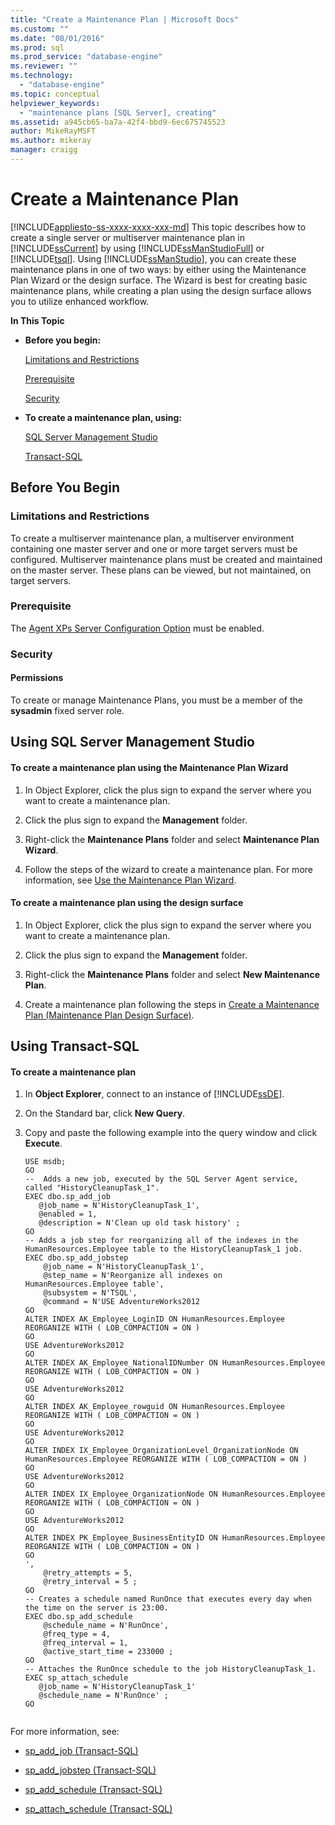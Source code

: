 ```yaml
---
title: "Create a Maintenance Plan | Microsoft Docs"
ms.custom: ""
ms.date: "08/01/2016"
ms.prod: sql
ms.prod_service: "database-engine"
ms.reviewer: ""
ms.technology: 
  - "database-engine"
ms.topic: conceptual
helpviewer_keywords: 
  - "maintenance plans [SQL Server], creating"
ms.assetid: a945cb65-ba7a-42f4-bbd9-6ec675745523
author: MikeRayMSFT
ms.author: mikeray
manager: craigg
---
```

# Create a Maintenance Plan
[!INCLUDE[appliesto-ss-xxxx-xxxx-xxx-md](../../includes/appliesto-ss-xxxx-xxxx-xxx-md.md)]
  This topic describes how to create a single server or multiserver maintenance plan in [!INCLUDE[ssCurrent](../../includes/sscurrent-md.md)] by using [!INCLUDE[ssManStudioFull](../../includes/ssmanstudiofull-md.md)] or [!INCLUDE[tsql](../../includes/tsql-md.md)]. Using [!INCLUDE[ssManStudio](../../includes/ssmanstudio-md.md)], you can create these maintenance plans in one of two ways: by either using the Maintenance Plan Wizard or the design surface. The Wizard is best for creating basic maintenance plans, while creating a plan using the design surface allows you to utilize enhanced workflow.  
  
 **In This Topic**  
  
-   **Before you begin:**  
  
     [Limitations and Restrictions](#Restrictions)  
     
     [Prerequisite](#Prerequisite)  
  
     [Security](#Security)  
  
-   **To create a maintenance plan, using:**  
  
     [SQL Server Management Studio](#SSMSProcedure)  
  
     [Transact-SQL](#TsqlProcedure)  
  
##  <a name="BeforeYouBegin"></a> Before You Begin  
  
###  <a name="Restrictions"></a> Limitations and Restrictions  
 To create a multiserver maintenance plan, a multiserver environment containing one master server and one or more target servers must be configured. Multiserver maintenance plans must be created and maintained on the master server. These plans can be viewed, but not maintained, on target servers. 
 
###  <a name="Prerequisite"></a> Prerequisite  
The [Agent XPs Server Configuration Option](../../database-engine/configure-windows/agent-xps-server-configuration-option.md) must be enabled.
  
###  <a name="Security"></a> Security  
  
####  <a name="Permissions"></a> Permissions  
 To create or manage Maintenance Plans, you must be a member of the **sysadmin** fixed server role.  
  
##  <a name="SSMSProcedure"></a> Using SQL Server Management Studio  
  
#### To create a maintenance plan using the Maintenance Plan Wizard  
  
1.  In Object Explorer, click the plus sign to expand the server where you want to create a maintenance plan.  
  
2.  Click the plus sign to expand the **Management** folder.  
  
3.  Right-click the **Maintenance Plans** folder and select **Maintenance Plan Wizard**.  
  
4.  Follow the steps of the wizard to create a maintenance plan. For more information, see [Use the Maintenance Plan Wizard](../../relational-databases/maintenance-plans/use-the-maintenance-plan-wizard.md).  
  
#### To create a maintenance plan using the design surface  
  
1.  In Object Explorer, click the plus sign to expand the server where you want to create a maintenance plan.  
  
2.  Click the plus sign to expand the **Management** folder.  
  
3.  Right-click the **Maintenance Plans** folder and select **New Maintenance Plan**.  
  
4.  Create a maintenance plan following the steps in [Create a Maintenance Plan &#40;Maintenance Plan Design Surface&#41;](../../relational-databases/maintenance-plans/create-a-maintenance-plan-maintenance-plan-design-surface.md).  
  
##  <a name="TsqlProcedure"></a> Using Transact-SQL  
  
#### To create a maintenance plan  
  
1.  In **Object Explorer**, connect to an instance of [!INCLUDE[ssDE](../../includes/ssde-md.md)].  
  
2.  On the Standard bar, click **New Query**.  
  
3.  Copy and paste the following example into the query window and click **Execute**.  
  
    ```  
    USE msdb;  
    GO  
    --  Adds a new job, executed by the SQL Server Agent service, called "HistoryCleanupTask_1".  
    EXEC dbo.sp_add_job  
       @job_name = N'HistoryCleanupTask_1',   
       @enabled = 1,   
       @description = N'Clean up old task history' ;   
    GO  
    -- Adds a job step for reorganizing all of the indexes in the HumanResources.Employee table to the HistoryCleanupTask_1 job.   
    EXEC dbo.sp_add_jobstep  
        @job_name = N'HistoryCleanupTask_1',   
        @step_name = N'Reorganize all indexes on HumanResources.Employee table',   
        @subsystem = N'TSQL',   
        @command = N'USE AdventureWorks2012  
    GO  
    ALTER INDEX AK_Employee_LoginID ON HumanResources.Employee REORGANIZE WITH ( LOB_COMPACTION = ON )   
    GO  
    USE AdventureWorks2012  
    GO  
    ALTER INDEX AK_Employee_NationalIDNumber ON HumanResources.Employee REORGANIZE WITH ( LOB_COMPACTION = ON )   
    GO  
    USE AdventureWorks2012  
    GO  
    ALTER INDEX AK_Employee_rowguid ON HumanResources.Employee REORGANIZE WITH ( LOB_COMPACTION = ON )   
    GO  
    USE AdventureWorks2012  
    GO  
    ALTER INDEX IX_Employee_OrganizationLevel_OrganizationNode ON HumanResources.Employee REORGANIZE WITH ( LOB_COMPACTION = ON )   
    GO  
    USE AdventureWorks2012  
    GO  
    ALTER INDEX IX_Employee_OrganizationNode ON HumanResources.Employee REORGANIZE WITH ( LOB_COMPACTION = ON )   
    GO  
    USE AdventureWorks2012  
    GO  
    ALTER INDEX PK_Employee_BusinessEntityID ON HumanResources.Employee REORGANIZE WITH ( LOB_COMPACTION = ON )   
    GO  
    ',   
        @retry_attempts = 5,   
        @retry_interval = 5 ;   
    GO  
    -- Creates a schedule named RunOnce that executes every day when the time on the server is 23:00.   
    EXEC dbo.sp_add_schedule  
        @schedule_name = N'RunOnce',   
        @freq_type = 4,   
        @freq_interval = 1,   
        @active_start_time = 233000 ;   
    GO  
    -- Attaches the RunOnce schedule to the job HistoryCleanupTask_1.   
    EXEC sp_attach_schedule  
       @job_name = N'HistoryCleanupTask_1'  
       @schedule_name = N'RunOnce' ;   
    GO  
  
    ```  
  
 For more information, see:  
  
-   [sp_add_job &#40;Transact-SQL&#41;](../../relational-databases/system-stored-procedures/sp-add-job-transact-sql.md)  
  
-   [sp_add_jobstep &#40;Transact-SQL&#41;](../../relational-databases/system-stored-procedures/sp-add-jobstep-transact-sql.md)  
  
-   [sp_add_schedule &#40;Transact-SQL&#41;](../../relational-databases/system-stored-procedures/sp-add-schedule-transact-sql.md)  
  
-   [sp_attach_schedule &#40;Transact-SQL&#41;](../../relational-databases/system-stored-procedures/sp-attach-schedule-transact-sql.md)  
  
  
